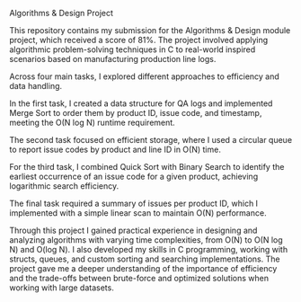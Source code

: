 Algorithms & Design Project

This repository contains my submission for the Algorithms & Design module project, which received a score of 81%. The project involved applying algorithmic problem-solving techniques in C to real-world inspired scenarios based on manufacturing production line logs.

Across four main tasks, I explored different approaches to efficiency and data handling. 

In the first task, I created a data structure for QA logs and implemented Merge Sort to order them by product ID, issue code, and timestamp, meeting the O(N log N) runtime requirement.

The second task focused on efficient storage, where I used a circular queue to report issue codes by product and line ID in O(N) time. 

For the third task, I combined Quick Sort with Binary Search to identify the earliest occurrence of an issue code for a given product, achieving logarithmic search efficiency. 

The final task required a summary of issues per product ID, which I implemented with a simple linear scan to maintain O(N) performance.

Through this project I gained practical experience in designing and analyzing algorithms with varying time complexities, from O(N) to O(N log N) and O(log N). I also developed my skills in C programming, working with structs, queues, and custom sorting and searching implementations. The project gave me a deeper understanding of the importance of efficiency and the trade-offs between brute-force and optimized solutions when working with large datasets.
